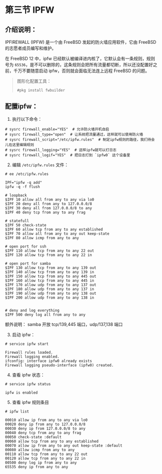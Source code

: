 # 第三节 IPFW

## 介绍说明：

IPFIREWALL (IPFW) 是一个由 FreeBSD 发起的防火墙应用软件，它由 FreeBSD 的志愿者成员编写和维护。

在 FreeBSD 12 中，ipfw 已经默认被编译进内核了，它默认会有一条规则，规则号为 `65536`，是不可以删除的，这条规则会把所有流量都切断，所以还没配置好之前，千万不要随意启动 ipfw，否则就会面临无法连上远程 FreeBSD 的问题。

>图形化配置工具：
>
>```
>#pkg install fwbuilder
>```

## 配置ipfw：

1. 执行以下命令：

```
# sysrc firewall_enable="YES"  # 允许防火墙开机自启
# sysrc firewall_type="open"  # 让系统把流量通过，这样就可以使用防火墙
# sysrc firewall_script="/etc/ipfw.rules"  # 制定ipfw规则的路径，我们待会儿在这里编辑规则
# sysrc firewall_logging="YES"  # 这样ipfw就可以打日志
# sysrc firewall_logif="YES"  # 把日志打到 `ipfw0` 这个设备里
```

2. 编辑 `/etc/ipfw.rules` 文件：

```
# ee /etc/ipfw.rules 

IPF="ipfw -q add"
ipfw -q -f flush

# loopback 
$IPF 10 allow all from any to any via lo0
$IPF 20 deny all from any to 127.0.0.0/8
$IPF 30 deny all from 127.0.0.0/8 to any
$IPF 40 deny tcp from any to any frag

# statefull
$IPF 50 check-state
$IPF 60 allow tcp from any to any established
$IPF 70 allow all from any to any out keep-state
$IPF 80 allow icmp from any to any

# open port for ssh
$IPF 110 allow tcp from any to any 22 out
$IPF 120 allow tcp from any to any 22 in

# open port for samba
$IPF 130 allow tcp from any to any 139 out
$IPF 140 allow tcp from any to any 139 in
$IPF 150 allow tcp from any to any 445 out
$IPF 160 allow tcp from any to any 445 in
$IPF 170 allow udp from any to any 137 out
$IPF 180 allow udp from any to any 137 in
$IPF 190 allow udp from any to any 138 out
$IPF 200 allow udp from any to any 138 in


# deny and log everything 
$IPF 500 deny log all from any to any
```

额外说明： samba 开放 tcp/139,445 端口，udp/137,138 端口

3. 启动 ipfw：

```
# service ipfw start

Firewall rules loaded.
Firewall logging enabled.
ifconfig: interface ipfw0 already exists
Firewall logging pseudo-interface (ipfw0) created.
```

4. 查看 ipfw 状态：

```
# service ipfw status

ipfw is enabled
```

5. 查看 ipfw 规则条目

```
# ipfw list

00010 allow ip from any to any via lo0
00020 deny ip from any to 127.0.0.0/8
00030 deny ip from 127.0.0.0/8 to any
00040 deny tcp from any to any frag
00050 check-state :default
00060 allow tcp from any to any established
00070 allow ip from any to any out keep-state :default
00080 allow icmp from any to any
00110 allow tcp from any to any 22 out
00120 allow tcp from any to any 22 in
00500 deny log ip from any to any
65535 deny ip from any to any
```
